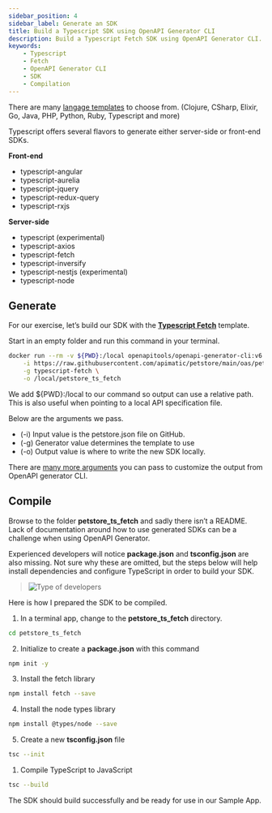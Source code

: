 ```yaml
---
sidebar_position: 4
sidebar_label: Generate an SDK
title: Build a Typescript SDK using OpenAPI Generator CLI
description: Build a Typescript Fetch SDK using OpenAPI Generator CLI. Learn how to generate the SDK, install dependencies, configure TypeScript, and compile it to JavaScript. Then use the SDK in a sample app.
keywords:
    - Typescript
    - Fetch
    - OpenAPI Generator CLI
    - SDK
    - Compilation
---
```


There are many [langage templates](https://openapi-generator.tech/docs/generators/) to choose from. (Clojure, CSharp, Elixir, Go, Java, PHP, Python, Ruby, Typescript and more) 

Typescript offers several flavors to generate either server-side or front-end SDKs.

**Front-end**
* typescript-angular
* typescript-aurelia
* typescript-jquery
* typescript-redux-query
* typescript-rxjs

**Server-side**
* typescript (experimental)
* typescript-axios
* typescript-fetch
* typescript-inversify
* typescript-nestjs (experimental)
* typescript-node

## Generate

For our exercise, let’s build our SDK with the **[Typescript Fetch](https://openapi-generator.tech/docs/generators/typescript-fetch)** template. 

Start in an empty folder and run this command in your terminal.

``` bash
docker run --rm -v ${PWD}:/local openapitools/openapi-generator-cli:v6.2.1 generate \
    -i https://raw.githubusercontent.com/apimatic/petstore/main/oas/petstore.yaml \
    -g typescript-fetch \
    -o /local/petstore_ts_fetch
```

We add ${PWD}:/local to our command so output can use a relative path. This is also useful when pointing to a local API specification file. 

Below are the arguments we pass.

* (-i) Input value is the petstore.json file on GitHub.
* (-g) Generator value determines the template to use
* (-o) Output value is where to write the new SDK locally.

There are [many more arguments](https://openapi-generator.tech/docs/usage) you can pass to customize the output from OpenAPI generator CLI.

## Compile

Browse to the folder **petstore_ts_fetch** and sadly there isn’t a README. Lack of documentation around how to use generated SDKs can be a challenge when using OpenAPI Generator. 

Experienced developers will notice **package.json** and **tsconfig.json** are also missing. Not sure why these are omitted, but the steps below will help install dependencies and configure TypeScript in order to build your SDK.

> ![Type of developers](/img/oas-typescript-folder.png)

Here is how I prepared the SDK to be compiled.

1. In a terminal app, change to the **petstore_ts_fetch** directory.

``` bash
cd petstore_ts_fetch
```

2. Initialize to create a **package.json** with this command
``` bash
npm init -y
```

3. Install the fetch library
``` bash
npm install fetch --save
```

4. Install the node types library
``` bash
​​npm install @types/node --save
```

5. Create a new **tsconfig.json** file 
``` bash
tsc --init
```

1. Compile TypeScript to JavaScript 
``` bash
tsc --build
```

The SDK should build successfully and be ready for use in our Sample App.

